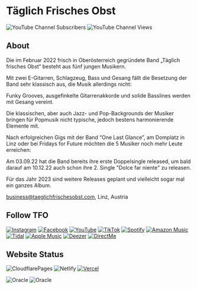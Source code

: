 # Täglich Frisches Obst

![YouTube Channel Subscribers](https://img.shields.io/youtube/channel/subscribers/UCM6LtE6jYUv7wEHvgB83_Qw)
![YouTube Channel Views](https://img.shields.io/youtube/channel/views/UCM6LtE6jYUv7wEHvgB83_Qw)

## About

Die im Februar 2022 frisch in Oberösterreich gegründete Band „Täglich frisches Obst“ besteht aus fünf jungen Musikern.

Mit zwei E-Gitarren, Schlagzeug, Bass und Gesang fällt die Besetzung der Band sehr klassisch aus, die Musik allerdings nicht:

Funky Grooves, ausgefinkelte Gitarrenakkorde und solide Basslines werden mit Gesang vereint.

Die klassischen, aber auch Jazz- und Pop-Backgrounds der Musiker bringen für Popmusik nicht typische, jedoch bestens harmonierende Elemente mit.

Nach erfolgreichen Gigs mit der Band “One Last Glance”, am Domplatz in Linz oder bei Fridays for Future möchten die 5 Musiker noch mehr Leute erreichen:

Am 03.09.22 hat die Band bereits ihre erste Doppelsingle released, um bald darauf am 10.12.22 auch schon ihre 2. Single "Dolce far niente" zu releasen.

Für das Jahr 2023 sind weitere Releases geplant und vielleicht sogar mal ein ganzes Album.

[business@taeglichfrischesobst.com](mailto:business@taeglichfrischesobst.com),
Linz, Austria

## Follow TFO

[![Instagram](https://img.shields.io/badge/Instagram-%23E4405F.svg?style=for-the-badge&logo=Instagram&logoColor=white)](https://www.instagram.com/taeglichfrischesobst/)
[![Facebook](https://img.shields.io/badge/Facebook-%231877F2.svg?style=for-the-badge&logo=Facebook&logoColor=white)](https://www.facebook.com/taeglichfrischesobst/)
[![YouTube](https://img.shields.io/badge/YouTube-%23FF0000.svg?style=for-the-badge&logo=YouTube&logoColor=white)](https://www.youtube.com/channel/UCM6LtE6jYUv7wEHvgB83_Qw)
[![TikTok](https://img.shields.io/badge/TikTok-%23000000.svg?style=for-the-badge&logo=TikTok&logoColor=white)](https://www.tiktok.com/@taeglichfrischesobst)
[![Spotify](https://img.shields.io/badge/Spotify-1ED760?style=for-the-badge&logo=spotify&logoColor=white)](https://open.spotify.com/artist/1dnEfTWZekuLgNFkASxQqV)
[![Amazon Music](https://img.shields.io/badge/Amazon_Music-%23189FFF.svg?style=for-the-badge&logo=amazon&logoColor=white)](https://music.amazon.de/artists/B0BBSY4YP1/t%C3%A4glich-frisches-obst?marketplaceId=A1PA6795UKMFR9&musicTerritory=DE&ref=dm_sh_AhKPMyUQ5RtLmXouGyIV6Uqxm)
[![Tidal](https://img.shields.io/badge/tidal-00FFFF?style=for-the-badge&logo=tidal&logoColor=black)](https://listen.tidal.com/artist/34019184)
[![Apple Music](https://img.shields.io/badge/Apple_Music-9933CC?style=for-the-badge&logo=apple-music&logoColor=white)](https://music.apple.com/us/artist/t%C3%A4glich-frisches-obst/1641480117)
[![Deezer](https://img.shields.io/badge/Deezer-FEAA2D?style=for-the-badge&logo=deezer&logoColor=white)](https://www.deezer.com/de/artist/180952187?ext_publisher_id=1041161&awc=23454_1670112062_0e4fa0035bb449fff233bea5be9de03c)
[![DirectMe](https://img.shields.io/badge/more-1de9b6?style=for-the-badge&logo=linktree&logoColor=white)](https://direct.me/taeglichfrischesobst)

## Website Status

![CloudflarePages](https://img.shields.io/website/https/tfo.pages.dev?logo=cloudflarepages&label=cloudlare)
![Netlify](https://img.shields.io/website/https/taeglich-frisches-obst.netlify.app?logo=netlify&label=netlify)
[![Vercel](https://therealsujitk-vercel-badge.vercel.app/?app=taeglichfrischesobst)](https://taeglichfrischesobst.vercel.app)

![Oracle](https://img.shields.io/website/https/tfo.pages.dev?logo=oracle&label=www.taeglichfrischesobst.com)
![Oracle](https://img.shields.io/website/https/tfo.pages.dev?logo=oracle&label=taeglichfrischesobst.com)
